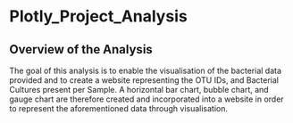 # Plotly_Project_Analysis

## Overview of the Analysis 

The goal of this analysis is to enable the visualisation of the bacterial data provided and to create a website representing the OTU IDs, and Bacterial Cultures present per Sample. A horizontal bar chart, bubble chart, and gauge chart are therefore created and incorporated into a website in order to represent the aforementioned data through visualisation. 

